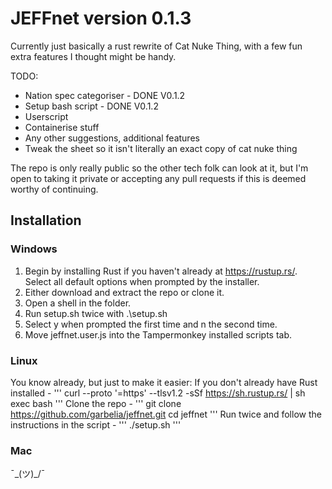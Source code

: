 # JEFFnet version 0.1.3

Currently just basically a rust rewrite of Cat Nuke Thing, with a few fun extra features I thought might be handy. 

TODO:
- Nation spec categoriser - DONE V0.1.2
- Setup bash script - DONE V0.1.2
- Userscript
- Containerise stuff
- Any other suggestions, additional features
- Tweak the sheet so it isn't literally an exact copy of cat nuke thing

The repo is only really public so the other tech folk can look at it, but I'm open to taking it private or accepting any pull requests if this is deemed worthy of continuing.


## Installation

### Windows
1. Begin by installing Rust if you haven't already at https://rustup.rs/. Select all default options when prompted by the installer.
2. Either download and extract the repo or clone it.
3. Open a shell in the folder.
4. Run setup.sh twice with .\setup.sh
5. Select y when prompted the first time and n the second time.
6. Move jeffnet.user.js into the Tampermonkey installed scripts tab.

### Linux
You know already, but just to make it easier:
If you don't already have Rust installed -
'''
curl --proto '=https' --tlsv1.2 -sSf https://sh.rustup.rs/ | sh
exec bash
'''
Clone the repo -
'''
git clone https://github.com/garbelia/jeffnet.git
cd jeffnet
'''
Run twice and follow the instructions in the script -
'''
./setup.sh
'''

### Mac 
¯\_(ツ)_/¯